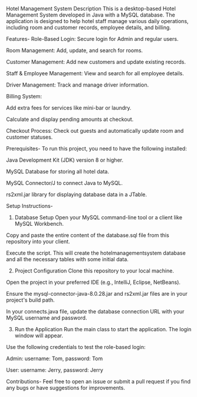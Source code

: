 Hotel Management System
Description
This is a desktop-based Hotel Management System developed in Java with a MySQL database. The application is designed to help hotel staff manage various daily operations, including room and customer records, employee details, and billing.

Features-
Role-Based Login: Secure login for Admin and regular users.

Room Management: Add, update, and search for rooms.

Customer Management: Add new customers and update existing records.

Staff & Employee Management: View and search for all employee details.

Driver Management: Track and manage driver information.

Billing System:

Add extra fees for services like mini-bar or laundry.

Calculate and display pending amounts at checkout.

Checkout Process: Check out guests and automatically update room and customer statuses.

Prerequisites-
To run this project, you need to have the following installed:

Java Development Kit (JDK) version 8 or higher.

MySQL Database for storing all hotel data.

MySQL Connector/J to connect Java to MySQL.

rs2xml.jar library for displaying database data in a JTable.

Setup Instructions-
1. Database Setup
   Open your MySQL command-line tool or a client like MySQL Workbench.

Copy and paste the entire content of the database.sql file from this repository into your client.

Execute the script. This will create the hotelmanagementsystem database and all the necessary tables with some initial data.

2. Project Configuration
   Clone this repository to your local machine.

Open the project in your preferred IDE (e.g., IntelliJ, Eclipse, NetBeans).

Ensure the mysql-connector-java-8.0.28.jar and rs2xml.jar files are in your project's build path.

In your connects.java file, update the database connection URL with your MySQL username and password.

3. Run the Application
   Run the main class to start the application. The login window will appear.

Use the following credentials to test the role-based login:

Admin: username: Tom, password: Tom

User: username: Jerry, password: Jerry

Contributions-
Feel free to open an issue or submit a pull request if you find any bugs or have suggestions for improvements.